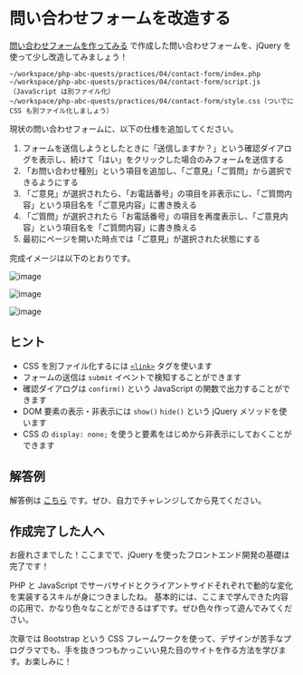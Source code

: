 # 問い合わせフォームを改造する

[問い合わせフォームを作ってみる](../03-index.php/contact-form.md) で作成した問い合わせフォームを、jQuery を使って少し改造してみましょう！

```
~/workspace/php-abc-quests/practices/04/contact-form/index.php
~/workspace/php-abc-quests/practices/04/contact-form/script.js（JavaScript は別ファイル化）
~/workspace/php-abc-quests/practices/04/contact-form/style.css（ついでに CSS も別ファイル化しましょう）
```

現状の問い合わせフォームに、以下の仕様を追加してください。

1. フォームを送信しようとしたときに「送信しますか？」という確認ダイアログを表示し、続けて「はい」をクリックした場合のみフォームを送信する
2. 「お問い合わせ種別」という項目を追加し、「ご意見」「ご質問」から選択できるようにする
3. 「ご意見」が選択されたら、「お電話番号」の項目を非表示にし、「ご質問内容」という項目名を「ご意見内容」に書き換える
4. 「ご質問」が選択されたら「お電話番号」の項目を再度表示し、「ご意見内容」という項目名を「ご質問内容」に書き換える
5. 最初にページを開いた時点では「ご意見」が選択された状態にする

完成イメージは以下のとおりです。

![image](https://cloud.githubusercontent.com/assets/4360663/6550866/78aec2d8-c672-11e4-8536-74d0b432ea6d.png)

![image](https://cloud.githubusercontent.com/assets/4360663/6550876/97f77626-c672-11e4-8660-ad6f26685347.png)

![image](https://cloud.githubusercontent.com/assets/4360663/6550884/c2a1a3f6-c672-11e4-9b77-eb2e7ebc9bc7.png)

## ヒント

* CSS を別ファイル化するには [`<link>`](http://www.htmq.com/html5/link.shtml) タグを使います
* フォームの送信は `submit` イベントで検知することができます
* 確認ダイアログは `confirm()` という JavaScript の関数で出力することができます
* DOM 要素の表示・非表示には `show()` `hide()` という jQuery メソッドを使います
* CSS の `display: none;` を使うと要素をはじめから非表示にしておくことができます

## 解答例

解答例は [こちら](contact-form-jquery-impl.md) です。ぜひ、自力でチャレンジしてから見てください。

## 作成完了した人へ

お疲れさまでした！ここまでで、jQuery を使ったフロントエンド開発の基礎は完了です！

PHP と JavaScript でサーバサイドとクライアントサイドそれぞれで動的な変化を実装するスキルが身につきましたね。
基本的には、ここまで学んできた内容の応用で、かなり色々なことができるはずです。ぜひ色々作って遊んでみてください。

次章では Bootstrap という CSS フレームワークを使って、デザインが苦手なプログラマでも、手を抜きつつもかっこいい見た目のサイトを作る方法を学びます。お楽しみに！
